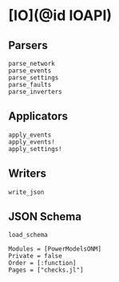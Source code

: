 # [IO](@id IOAPI)

## Parsers

```@docs
parse_network
parse_events
parse_settings
parse_faults
parse_inverters
```

## Applicators

```@docs
apply_events
apply_events!
apply_settings!
```

## Writers

```@docs
write_json
```

## JSON Schema

```@docs
load_schema
```

```@autodocs
Modules = [PowerModelsONM]
Private = false
Order = [:function]
Pages = ["checks.jl"]
```
